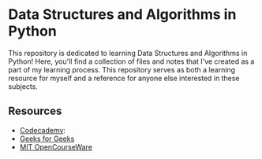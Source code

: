 # Data Structures and Algorithms in Python

This repository is dedicated to learning Data Structures and Algorithms in Python! Here, you'll find a collection of files and notes that I've created as a part of my learning process. This repository serves as both a learning resource for myself and a reference for anyone else interested in these subjects.

## Resources

- [Codecademy](https://www.codecademy.com/enrolled/courses/learn-data-structures-and-algorithms-with-python): 
- [Geeks for Geeks](https://www.geeksforgeeks.org)
- [MIT OpenCourseWare](https://ocw.mit.edu)

